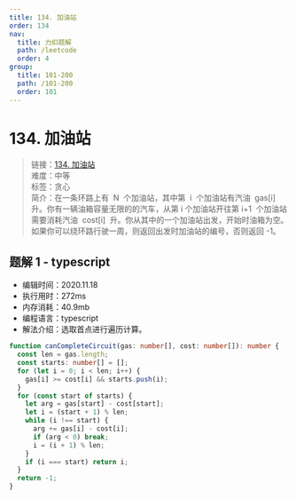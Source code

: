 ```yaml
---
title: 134. 加油站
order: 134
nav:
  title: 力扣题解
  path: /leetcode
  order: 4
group:
  title: 101-200
  path: /101-200
  order: 101
---
```


# 134. 加油站

> 链接：[134. 加油站](https://leetcode-cn.com/problems/gas-station/)  
> 难度：中等  
> 标签：贪心  
> 简介：在一条环路上有  N  个加油站，其中第  i  个加油站有汽油  gas[i]  升。你有一辆油箱容量无限的的汽车，从第 i 个加油站开往第 i+1  个加油站需要消耗汽油  cost[i]  升。你从其中的一个加油站出发，开始时油箱为空。如果你可以绕环路行驶一周，则返回出发时加油站的编号，否则返回 -1。

## 题解 1 - typescript

- 编辑时间：2020.11.18
- 执行用时：272ms
- 内存消耗：40.9mb
- 编程语言：typescript
- 解法介绍：选取首点进行遍历计算。

```typescript
function canCompleteCircuit(gas: number[], cost: number[]): number {
  const len = gas.length;
  const starts: number[] = [];
  for (let i = 0; i < len; i++) {
    gas[i] >= cost[i] && starts.push(i);
  }
  for (const start of starts) {
    let arg = gas[start] - cost[start];
    let i = (start + 1) % len;
    while (i !== start) {
      arg += gas[i] - cost[i];
      if (arg < 0) break;
      i = (i + 1) % len;
    }
    if (i === start) return i;
  }
  return -1;
}
```
